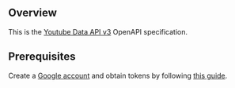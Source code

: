 ## Overview

This is the [Youtube Data API v3](https://developers.google.com/youtube/v3/docs) OpenAPI specification.
## Prerequisites

  Create a [Google account](https://accounts.google.com/signup) and obtain tokens by following [this guide](https://developers.google.com/identity/protocols/oauth2).
